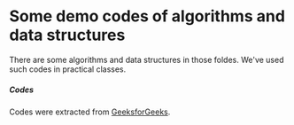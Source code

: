 # Some demo codes of algorithms and data structures

There are some algorithms and data structures in those foldes. 
We've used such codes in practical classes.

##### Codes
Codes were extracted from [GeeksforGeeks](https://www.geeksforgeeks.org). 
